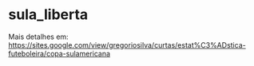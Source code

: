 # sula_liberta

Mais detalhes em: https://sites.google.com/view/gregoriosilva/curtas/estat%C3%ADstica-futeboleira/copa-sulamericana
